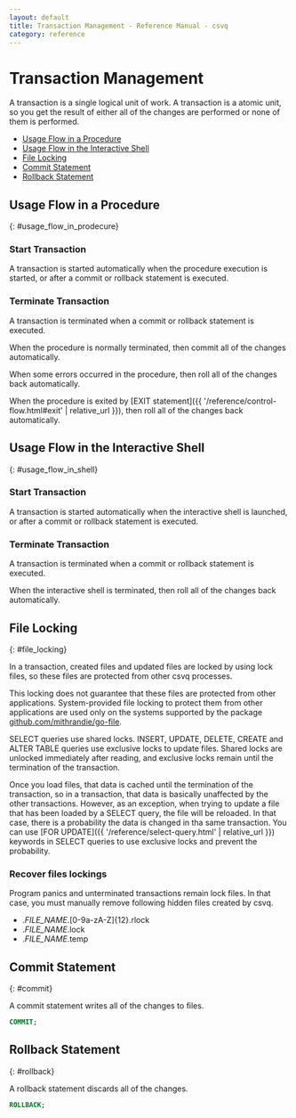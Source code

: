 ```yaml
---
layout: default
title: Transaction Management - Reference Manual - csvq
category: reference
---
```


# Transaction Management

A transaction is a single logical unit of work.
A transaction is a atomic unit, so you get the result of either all of the changes are performed or none of them is performed.

* [Usage Flow in a Procedure](#usage_flow_in_prodecure)
* [Usage Flow in the Interactive Shell](#usage_flow_in_shell)
* [File Locking](#file_locking)
* [Commit Statement](#commit)
* [Rollback Statement](#rollback)

## Usage Flow in a Procedure
{: #usage_flow_in_prodecure}

### Start Transaction

A transaction is started automatically when the procedure execution is started, or after a commit or rollback statement is executed.

### Terminate Transaction

A transaction is terminated when a commit or rollback statement is executed.

When the procedure is normally terminated, then commit all of the changes automatically.

When some errors occurred in the procedure, then roll all of the changes back automatically.

When the procedure is exited by [EXIT statement]({{ '/reference/control-flow.html#exit' | relative_url }}), then roll all of the changes back automatically.

## Usage Flow in the Interactive Shell
{: #usage_flow_in_shell}

### Start Transaction

A transaction is started automatically when the interactive shell is launched, or after a commit or rollback statement is executed.

### Terminate Transaction

A transaction is terminated when a commit or rollback statement is executed.

When the interactive shell is terminated, then roll all of the changes back automatically.


## File Locking
{: #file_locking}

In a transaction, created files and updated files are locked by using lock files, so these files are protected from other csvq processes.

This locking does not guarantee that these files are protected from other applications.
System-provided file locking to protect them from other applications are used only on the systems supported by the package [github.com/mithrandie/go-file](https://github.com/mithrandie/go-file).

SELECT queries use shared locks. INSERT, UPDATE, DELETE, CREATE and ALTER TABLE queries use exclusive locks to update files.
Shared locks are unlocked immediately after reading, and exclusive locks remain until the termination of the transaction.

Once you load files, that data is cached until the termination of the transaction, so in a transaction, that data is basically unaffected by the other transactions.
However, as an exception, when trying to update a file that has been loaded by a SELECT query, the file will be reloaded.
In that case, there is a probability the data is changed in tha same transaction.
You can use [FOR UPDATE]({{ '/reference/select-query.html' | relative_url }}) keywords in SELECT queries to use exclusive locks and prevent the probability. 

### Recover files lockings

Program panics and unterminated transactions remain lock files.
In that case, you must manually remove following hidden files created by csvq.

- ._FILE_NAME_.[0-9a-zA-Z]{12}.rlock 
- ._FILE_NAME_.lock 
- ._FILE_NAME_.temp


## Commit Statement
{: #commit}

A commit statement writes all of the changes to files.

```sql
COMMIT;
```

## Rollback Statement
{: #rollback}

A rollback statement discards all of the changes.

```sql
ROLLBACK;
```


